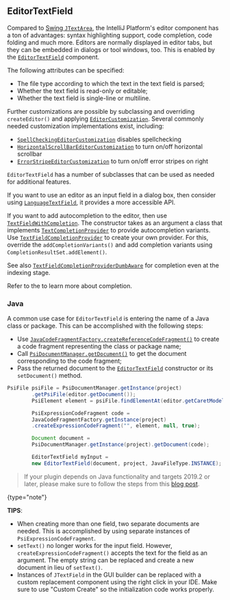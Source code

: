 [//]: # (title: Editor Components)

<!-- Copyright 2000-2022 JetBrains s.r.o. and other contributors. Use of this source code is governed by the Apache 2.0 license that can be found in the LICENSE file. -->

## EditorTextField

Compared to [Swing `JTextArea`](https://docs.oracle.com/javase/8/docs/api/javax/swing/JTextArea.html), the IntelliJ Platform's editor component has a ton of advantages: syntax highlighting support, code completion, code folding and much more.
Editors are normally displayed in editor tabs, but they can be embedded in dialogs or tool windows, too.
This is enabled by the [`EditorTextField`](upsource:///platform/platform-impl/src/com/intellij/ui/EditorTextField.java) component.

The following attributes can be specified:

* The file type according to which the text in the text field is parsed;
* Whether the text field is read-only or editable;
* Whether the text field is single-line or multiline.

Further customizations are possible by subclassing and overriding `createEditor()` and applying [`EditorCustomization`](upsource:///platform/platform-impl/src/com/intellij/ui/EditorCustomization.java).
Several commonly needed customization implementations exist, including:
- [`SpellCheckingEditorCustomization`](upsource:///spellchecker/src/com/intellij/spellchecker/ui/SpellCheckingEditorCustomization.java) disables spellchecking
- [`HorizontalScrollBarEditorCustomization`](upsource:///platform/platform-impl/src/com/intellij/ui/HorizontalScrollBarEditorCustomization.java) to turn on/off horizontal scrollbar
- [`ErrorStripeEditorCustomization`](upsource:///platform/platform-impl/src/com/intellij/ui/ErrorStripeEditorCustomization.java) to turn on/off error stripes on right

`EditorTextField` has a number of subclasses that can be used as needed for additional features.

If you want to use an editor as an input field in a dialog box, then consider using
[`LanguageTextField`](upsource:///platform/platform-impl/src/com/intellij/ui/LanguageTextField.java),
it provides a more accessible API.

If you want to add autocompletion to the editor, then use
[`TextFieldWithCompletion`](upsource:///platform/platform-impl/src/com/intellij/util/textCompletion/TextFieldWithCompletion.java).
The constructor takes as an argument a class that implements
[`TextCompletionProvider`](upsource:///platform/platform-impl/src/com/intellij/util/textCompletion/TextCompletionProvider.java)
to provide autocompletion variants.
Use
[`TextFieldCompletionProvider`](upsource:///platform/lang-impl/src/com/intellij/util/TextFieldCompletionProvider.java)
to create your own provider. For this, override the `addCompletionVariants()` and add completion variants using `CompletionResultSet.addElement()`.

See also
[`TextFieldCompletionProviderDumbAware`](upsource:///platform/lang-impl/src/com/intellij/util/TextFieldCompletionProviderDumbAware.java)
for completion even at the indexing stage.

Refer to the [](code_completion.md) to learn more about completion.

### Java

A common use case for `EditorTextField` is entering the name of a Java class or package.
This can be accomplished with the following steps:

* Use [`JavaCodeFragmentFactory.createReferenceCodeFragment()`](upsource:///java/java-psi-api/src/com/intellij/psi/JavaCodeFragmentFactory.java) to create a code fragment representing the class or package name;
* Call [`PsiDocumentManager.getDocument()`](upsource:///platform/core-api/src/com/intellij/psi/PsiDocumentManager.java) to get the document corresponding to the code fragment;
* Pass the returned document to the [`EditorTextField`](upsource:///platform/platform-impl/src/com/intellij/ui/EditorTextField.java) constructor or its `setDocument()` method.

```java
PsiFile psiFile = PsiDocumentManager.getInstance(project)
        .getPsiFile(editor.getDocument());
        PsiElement element = psiFile.findElementAt(editor.getCaretModel().getOffset());

        PsiExpressionCodeFragment code =
        JavaCodeFragmentFactory.getInstance(project)
        .createExpressionCodeFragment("", element, null, true);

        Document document =
        PsiDocumentManager.getInstance(project).getDocument(code);

        EditorTextField myInput =
        new EditorTextField(document, project, JavaFileType.INSTANCE);
```

> If your plugin depends on Java functionality and targets 2019.2 or later, please make sure to follow the steps from this [blog post](https://blog.jetbrains.com/platform/2019/06/java-functionality-extracted-as-a-plugin/).
>
{type="note"}

**TIPS**:

* When creating more than one field, two separate documents are needed.
  This is accomplished by using separate instances of `PsiExpressionCodeFragment`.
* `setText()` no longer works for the input field.
  However, `createExpressionCodeFragment()` accepts the text for the field as an argument.
  The empty string can be replaced and create a new document in lieu of `setText()`.
* Instances of `JTextField` in the GUI builder can be replaced with a custom replacement component using the right click in your IDE.
  Make sure to use "Custom Create" so the initialization code works properly.
